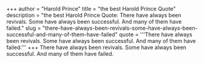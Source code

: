 +++
author = "Harold Prince"
title = "the best Harold Prince Quote"
description = "the best Harold Prince Quote: There have always been revivals. Some have always been successful. And many of them have failed."
slug = "there-have-always-been-revivals-some-have-always-been-successful-and-many-of-them-have-failed"
quote = '''There have always been revivals. Some have always been successful. And many of them have failed.'''
+++
There have always been revivals. Some have always been successful. And many of them have failed.
